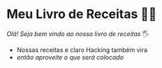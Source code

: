 # Meu Livro de Receitas :man_cook: #

 _Olá! Seja bem vindo ao nosso livro de receitas_ :raised_hand_with_fingers_splayed:

- Nossas receitas e claro Hacking também vira 
- _então aproveite  o que será colocado_

